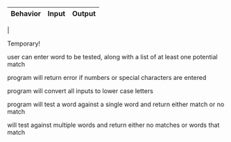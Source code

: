 | Behavior | Input | Output |
|----------|-------|--------|
|


Temporary!

 user can enter word to be tested, along with a list of at least one potential match

 program will return error if numbers or special characters are entered

 program will convert all inputs to lower case letters

 program will test a word against a single word and return either match or no match

 will test against multiple words and return either no matches or words that match
